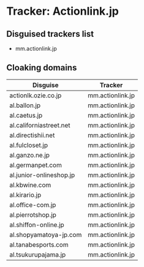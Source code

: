 # Tracker: Actionlink.jp

## Disguised trackers list

* mm.actionlink.jp

## Cloaking domains

| Disguise | Tracker |
| ---- | ---- |
| actionlk.ozie.co.jp | mm.actionlink.jp |
| al.ballon.jp | mm.actionlink.jp |
| al.caetus.jp | mm.actionlink.jp |
| al.californiastreet.net | mm.actionlink.jp |
| al.directishii.net | mm.actionlink.jp |
| al.fulcloset.jp | mm.actionlink.jp |
| al.ganzo.ne.jp | mm.actionlink.jp |
| al.germanpet.com | mm.actionlink.jp |
| al.junior-onlineshop.jp | mm.actionlink.jp |
| al.kbwine.com | mm.actionlink.jp |
| al.kirario.jp | mm.actionlink.jp |
| al.office-com.jp | mm.actionlink.jp |
| al.pierrotshop.jp | mm.actionlink.jp |
| al.shiffon-online.jp | mm.actionlink.jp |
| al.shopyamatoya-jp.com | mm.actionlink.jp |
| al.tanabesports.com | mm.actionlink.jp |
| al.tsukurupajama.jp | mm.actionlink.jp |